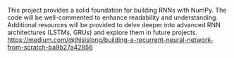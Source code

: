 This project provides a solid foundation for building RNNs with NumPy. The code will be well-commented to enhance readability and understanding.  Additional resources will be provided to delve deeper into advanced RNN architectures (LSTMs, GRUs) and explore them in future projects.
https://medium.com/@thisislong/building-a-recurrent-neural-network-from-scratch-ba9b27a42856
